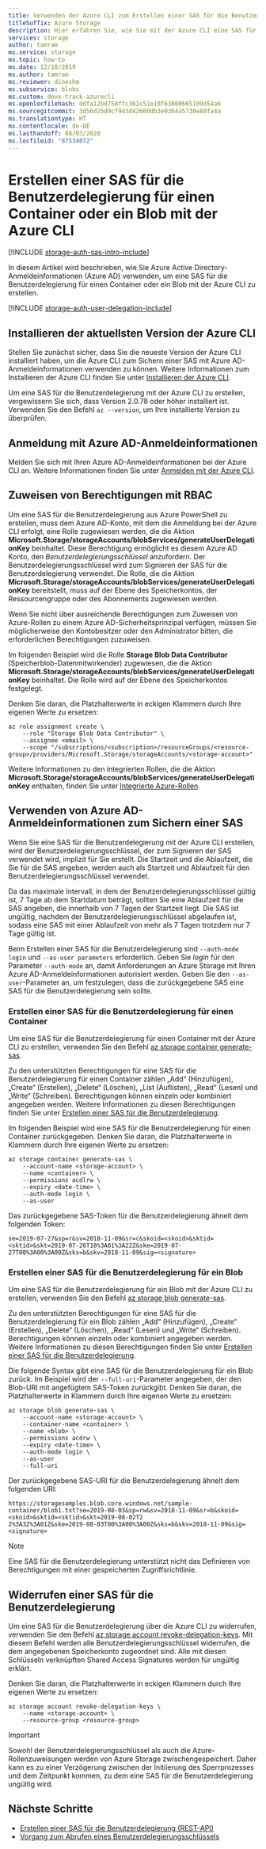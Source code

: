```yaml
---
title: Verwenden der Azure CLI zum Erstellen einer SAS für die Benutzerdelegierung für einen Container oder ein Blob
titleSuffix: Azure Storage
description: Hier erfahren Sie, wie Sie mit der Azure CLI eine SAS für die Benutzerdelegierung mit Azure Active Directory-Anmeldeinformationen erstellen.
services: storage
author: tamram
ms.service: storage
ms.topic: how-to
ms.date: 12/18/2019
ms.author: tamram
ms.reviewer: dineshm
ms.subservice: blobs
ms.custom: devx-track-azurecli
ms.openlocfilehash: ddfa12bd758ffc362c51e10f63800665109d54a6
ms.sourcegitcommit: 3d56d25d9cf9d3d42600db3e9364a5730e80fa4a
ms.translationtype: HT
ms.contentlocale: de-DE
ms.lasthandoff: 08/03/2020
ms.locfileid: "87534072"
---
```

# <a name="create-a-user-delegation-sas-for-a-container-or-blob-with-the-azure-cli"></a>Erstellen einer SAS für die Benutzerdelegierung für einen Container oder ein Blob mit der Azure CLI

[!INCLUDE [storage-auth-sas-intro-include](../../../includes/storage-auth-sas-intro-include.md)]

In diesem Artikel wird beschrieben, wie Sie Azure Active Directory-Anmeldeinformationen (Azure AD) verwenden, um eine SAS für die Benutzerdelegierung für einen Container oder ein Blob mit der Azure CLI zu erstellen.

[!INCLUDE [storage-auth-user-delegation-include](../../../includes/storage-auth-user-delegation-include.md)]

## <a name="install-the-latest-version-of-the-azure-cli"></a>Installieren der aktuellsten Version der Azure CLI

Stellen Sie zunächst sicher, dass Sie die neueste Version der Azure CLI installiert haben, um die Azure CLI zum Sichern einer SAS mit Azure AD-Anmeldeinformationen verwenden zu können. Weitere Informationen zum Installieren der Azure CLI finden Sie unter [Installieren der Azure CLI](/cli/azure/install-azure-cli).

Um eine SAS für die Benutzerdelegierung mit der Azure CLI zu erstellen, vergewissern Sie sich, dass Version 2.0.78 oder höher installiert ist. Verwenden Sie den Befehl `az --version`, um Ihre installierte Version zu überprüfen.

## <a name="sign-in-with-azure-ad-credentials"></a>Anmeldung mit Azure AD-Anmeldeinformationen

Melden Sie sich mit Ihren Azure AD-Anmeldeinformationen bei der Azure CLI an. Weitere Informationen finden Sie unter [Anmelden mit der Azure CLI](/cli/azure/authenticate-azure-cli).

## <a name="assign-permissions-with-rbac"></a>Zuweisen von Berechtigungen mit RBAC

Um eine SAS für die Benutzerdelegierung aus Azure PowerShell zu erstellen, muss dem Azure AD-Konto, mit dem die Anmeldung bei der Azure CLI erfolgt, eine Rolle zugewiesen werden, die die Aktion **Microsoft.Storage/storageAccounts/blobServices/generateUserDelegationKey** beinhaltet. Diese Berechtigung ermöglicht es diesem Azure AD Konto, den *Benutzerdelegierungsschlüssel* anzufordern. Der Benutzerdelegierungsschlüssel wird zum Signieren der SAS für die Benutzerdelegierung verwendet. Die Rolle, die die Aktion **Microsoft.Storage/storageAccounts/blobServices/generateUserDelegationKey** bereitstellt, muss auf der Ebene des Speicherkontos, der Ressourcengruppe oder des Abonnements zugewiesen werden.

Wenn Sie nicht über ausreichende Berechtigungen zum Zuweisen von Azure-Rollen zu einem Azure AD-Sicherheitsprinzipal verfügen, müssen Sie möglicherweise den Kontobesitzer oder den Administrator bitten, die erforderlichen Berechtigungen zuzuweisen.

Im folgenden Beispiel wird die Rolle **Storage Blob Data Contributor** (Speicherblob-Datenmitwirkender) zugewiesen, die die Aktion **Microsoft.Storage/storageAccounts/blobServices/generateUserDelegationKey** beinhaltet. Die Rolle wird auf der Ebene des Speicherkontos festgelegt.

Denken Sie daran, die Platzhalterwerte in eckigen Klammern durch Ihre eigenen Werte zu ersetzen:

```azurecli-interactive
az role assignment create \
    --role "Storage Blob Data Contributor" \
    --assignee <email> \
    --scope "/subscriptions/<subscription>/resourceGroups/<resource-group>/providers/Microsoft.Storage/storageAccounts/<storage-account>"
```

Weitere Informationen zu den integrierten Rollen, die die Aktion **Microsoft.Storage/storageAccounts/blobServices/generateUserDelegationKey** enthalten, finden Sie unter [Integrierte Azure-Rollen](../../role-based-access-control/built-in-roles.md).

## <a name="use-azure-ad-credentials-to-secure-a-sas"></a>Verwenden von Azure AD-Anmeldeinformationen zum Sichern einer SAS

Wenn Sie eine SAS für die Benutzerdelegierung mit der Azure CLI erstellen, wird der Benutzerdelegierungsschlüssel, der zum Signieren der SAS verwendet wird, implizit für Sie erstellt. Die Startzeit und die Ablaufzeit, die Sie für die SAS angeben, werden auch als Startzeit und Ablaufzeit für den Benutzerdelegierungsschlüssel verwendet.

Da das maximale Intervall, in dem der Benutzerdelegierungsschlüssel gültig ist, 7 Tage ab dem Startdatum beträgt, sollten Sie eine Ablaufzeit für die SAS angeben, die innerhalb von 7 Tagen der Startzeit liegt. Die SAS ist ungültig, nachdem der Benutzerdelegierungsschlüssel abgelaufen ist, sodass eine SAS mit einer Ablaufzeit von mehr als 7 Tagen trotzdem nur 7 Tage gültig ist.

Beim Erstellen einer SAS für die Benutzerdelegierung sind `--auth-mode login` und `--as-user parameters` erforderlich. Geben Sie *login* für den Parameter `--auth-mode` an, damit Anforderungen an Azure Storage mit Ihren Azure AD-Anmeldeinformationen autorisiert werden. Geben Sie den `--as-user`-Parameter an, um festzulegen, dass die zurückgegebene SAS eine SAS für die Benutzerdelegierung sein sollte.

### <a name="create-a-user-delegation-sas-for-a-container"></a>Erstellen einer SAS für die Benutzerdelegierung für einen Container

Um eine SAS für die Benutzerdelegierung für einen Container mit der Azure CLI zu erstellen, verwenden Sie den Befehl [az storage container generate-sas](/cli/azure/storage/container#az-storage-container-generate-sas).

Zu den unterstützten Berechtigungen für eine SAS für die Benutzerdelegierung für einen Container zählen „Add“ (Hinzufügen), „Create“ (Erstellen), „Delete“ (Löschen), „List (Auflisten), „Read“ (Lesen) und „Write“ (Schreiben). Berechtigungen können einzeln oder kombiniert angegeben werden. Weitere Informationen zu diesen Berechtigungen finden Sie unter [Erstellen einer SAS für die Benutzerdelegierung](/rest/api/storageservices/create-user-delegation-sas).

Im folgenden Beispiel wird eine SAS für die Benutzerdelegierung für einen Container zurückgegeben. Denken Sie daran, die Platzhalterwerte in Klammern durch Ihre eigenen Werte zu ersetzen:

```azurecli-interactive
az storage container generate-sas \
    --account-name <storage-account> \
    --name <container> \
    --permissions acdlrw \
    --expiry <date-time> \
    --auth-mode login \
    --as-user
```

Das zurückgegebene SAS-Token für die Benutzerdelegierung ähnelt dem folgenden Token:

```
se=2019-07-27&sp=r&sv=2018-11-09&sr=c&skoid=<skoid>&sktid=<sktid>&skt=2019-07-26T18%3A01%3A22Z&ske=2019-07-27T00%3A00%3A00Z&sks=b&skv=2018-11-09&sig=<signature>
```

### <a name="create-a-user-delegation-sas-for-a-blob"></a>Erstellen einer SAS für die Benutzerdelegierung für ein Blob

Um eine SAS für die Benutzerdelegierung für ein Blob mit der Azure CLI zu erstellen, verwenden Sie den Befehl [az storage blob generate-sas](/cli/azure/storage/blob#az-storage-blob-generate-sas).

Zu den unterstützten Berechtigungen für eine SAS für die Benutzerdelegierung für ein Blob zählen „Add“ (Hinzufügen), „Create“ (Erstellen), „Delete“ (Löschen), „Read“ (Lesen) und „Write“ (Schreiben). Berechtigungen können einzeln oder kombiniert angegeben werden. Weitere Informationen zu diesen Berechtigungen finden Sie unter [Erstellen einer SAS für die Benutzerdelegierung](/rest/api/storageservices/create-user-delegation-sas).

Die folgende Syntax gibt eine SAS für die Benutzerdelegierung für ein Blob zurück. Im Beispiel wird der `--full-uri`-Parameter angegeben, der den Blob-URI mit angefügtem SAS-Token zurückgibt. Denken Sie daran, die Platzhalterwerte in Klammern durch Ihre eigenen Werte zu ersetzen:

```azurecli-interactive
az storage blob generate-sas \
    --account-name <storage-account> \
    --container-name <container> \
    --name <blob> \
    --permissions acdrw \
    --expiry <date-time> \
    --auth-mode login \
    --as-user
    --full-uri
```

Der zurückgegebene SAS-URI für die Benutzerdelegierung ähnelt dem folgenden URI:

```
https://storagesamples.blob.core.windows.net/sample-container/blob1.txt?se=2019-08-03&sp=rw&sv=2018-11-09&sr=b&skoid=<skoid>&sktid=<sktid>&skt=2019-08-02T2
2%3A32%3A01Z&ske=2019-08-03T00%3A00%3A00Z&sks=b&skv=2018-11-09&sig=<signature>
```

> [!NOTE]
> Eine SAS für die Benutzerdelegierung unterstützt nicht das Definieren von Berechtigungen mit einer gespeicherten Zugriffsrichtlinie.

## <a name="revoke-a-user-delegation-sas"></a>Widerrufen einer SAS für die Benutzerdelegierung

Um eine SAS für die Benutzerdelegierung über die Azure CLI zu widerrufen, verwenden Sie den Befehl [az storage account revoke-delegation-keys](/cli/azure/storage/account#az-storage-account-revoke-delegation-keys). Mit diesem Befehl werden alle Benutzerdelegierungsschlüssel widerrufen, die dem angegebenen Speicherkonto zugeordnet sind. Alle mit diesen Schlüsseln verknüpften Shared Access Signatures werden für ungültig erklärt.

Denken Sie daran, die Platzhalterwerte in eckigen Klammern durch Ihre eigenen Werte zu ersetzen:

```azurecli-interactive
az storage account revoke-delegation-keys \
    --name <storage-account> \
    --resource-group <resource-group>
```

> [!IMPORTANT]
> Sowohl der Benutzerdelegierungsschlüssel als auch die Azure-Rollenzuweisungen werden von Azure Storage zwischengespeichert. Daher kann es zu einer Verzögerung zwischen der Initiierung des Sperrprozesses und dem Zeitpunkt kommen, zu dem eine SAS für die Benutzerdelegierung ungültig wird.

## <a name="next-steps"></a>Nächste Schritte

- [Erstellen einer SAS für die Benutzerdelegierung (REST-API)](/rest/api/storageservices/create-user-delegation-sas)
- [Vorgang zum Abrufen eines Benutzerdelegierungsschlüssels](/rest/api/storageservices/get-user-delegation-key)
